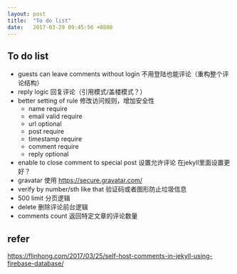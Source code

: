 ```yaml
---
layout: post
title:  "To do list"
date:   2017-03-29 09:45:56 +0800
---
```

## To do list ##
- guests can leave comments without login 不用登陆也能评论（重构整个评论结构）
- reply logic 回复评论（引用模式/盖楼模式？）
- better setting of rule 修改访问规则，增加安全性
    - name require
    - email valid require
    - url optional
    - post require
    - timestamp require
    - comment require
    - reply optional
- enable to close comment to special post 设置允许评论 在jekyll里面设置更好？
- gravatar 使用 https://secure.gravatar.com/
- verify by number/sth like that 验证码或者图形防止垃圾信息
- 500 limit 分页逻辑
- delete 删除评论前台逻辑
- comments count 返回特定文章的评论数量

## refer ##

https://flinhong.com/2017/03/25/self-host-comments-in-jekyll-using-firebase-database/ 
